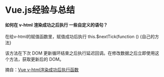 # Vue.js经验与总结



#### **如何在 v-html 渲染成功之后执行 一些自定义的语句？**

在给v-html的赋值函数里，赋值成功后执行 this.$nextTick(function () {自己的方法}

该方法在下次 DOM 更新循环结束之后执行延迟回调。在修改数据之后立即使用这个方法，获取更新后的 DOM。

摘自：[Vue v-html渲染成功后执行函数](https://blog.csdn.net/Songlinlin_/article/details/100771070)

